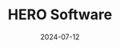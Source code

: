---  
layout: startup_page  
title: "HERO Software"  
id: "herosoftware.de"  
permalink: "/herosoftwareherosoftware.de07122024/"  
website: "https://www.hero-software.de/"  
funding_round: "Series B"  
funding_amount: "€40M"  
investors: "Eight Roads Ventures, Cusp Capital, Federated Herme"  
about: "HERO Software provides a SaaS platform designed to manage core workflows for trade SMEs. Its all-in-one system allows businesses to handle everything from customer contact and quoting to project execution and invoicing. This digital solution aims to streamline operations and improve efficiency for tradespeople."  
markets: "SaaS, Construction Technology, Business/Productivity Software, Media and Information Services (B2B), CloudTech & DevOps, Industrials"  
hq: "Hannover, Lower Saxony, Germany"  
founded_year: "2012"  
linkedin: "https://www.linkedin.com/company/herosoftware-gmbh"  
twitter: ""  
instagram: ""  
facebook: "https://www.facebook.com/HERO.Handwerkersoftware"  
crunchbase: "https://www.crunchbase.com/organization/hero-software"  
pitchbook: "https://pitchbook.com/profiles/company/265084-21"  

date_display: "12-Jul-2024"  
date: "2024-07-12"

# SEO Optimization  
meta_title: "HERO Software - Series B Funding (€40M)"  
meta_description: "HERO Software, HERO Software provides a SaaS platform designed to manage core workflows for trade SMEs. Its all-in-one system allows businesses to handle everything ..."  
meta_keywords: "HERO Software, SaaS, Construction Technology, Business/Productivity Software, Media and Information Services (B2B), CloudTech & DevOps, Industrials, Series B funding"  
canonical_url: "https://startup.projectstartups.com/herosoftwareherosoftware.de07122024/"  
---
